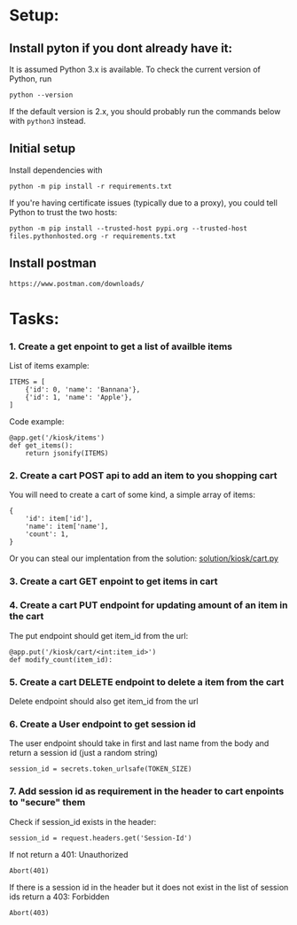 # Setup:
## Install pyton if you dont already have it:

It is assumed Python 3.x is available. To check the current version of Python,
run

```
python --version
```

If the default version is 2.x, you should probably run the commands below with
`python3` instead.


## Initial setup

Install dependencies with

```
python -m pip install -r requirements.txt
```

If you're having certificate issues (typically due to a proxy), you could tell
Python to trust the two hosts:

```
python -m pip install --trusted-host pypi.org --trusted-host files.pythonhosted.org -r requirements.txt
```

  
## Install postman
    
    https://www.postman.com/downloads/
  

# Tasks:

### 1. Create a get enpoint to get a list of availble items  
 List of items example: 

    ITEMS = [
        {'id': 0, 'name': 'Bannana'},
        {'id': 1, 'name': 'Apple'},
    ]

Code example:

    @app.get('/kiosk/items')
    def get_items():
        return jsonify(ITEMS)

### 2. Create a cart POST api to add an item to you shopping cart
You will need to create a cart of some kind, a simple array of items:
    
    {
        'id': item['id'],
        'name': item['name'],
        'count': 1,
    } 
Or you can steal our implentation from the solution: [solution/kiosk/cart.py](https://github.com/Itera/api-testing-2022/blob/main/solution/kiosk/carts.py)

### 3. Create a cart GET enpoint to get items in cart
  
### 4. Create a cart PUT endpoint for updating amount of an item in the cart
The put endpoint should get item_id from the url:

    @app.put('/kiosk/cart/<int:item_id>')
    def modify_count(item_id):
  
### 5. Create a cart DELETE endpoint to delete a item from the cart
Delete endpoint should also get item_id from the url
  
### 6. Create a User endpoint to get session id  
The user endpoint should take in first and last name from the body and return a session id (just a random string)

    session_id = secrets.token_urlsafe(TOKEN_SIZE)
  
### 7. Add session id as requirement in the header to cart enpoints to "secure" them
Check if session_id exists in the header:
    
    session_id = request.headers.get('Session-Id')
    
If not return a 401: Unauthorized

    Abort(401)

If there is a session id in the header but it does not exist in the list of session ids return a 403: Forbidden

    Abort(403)